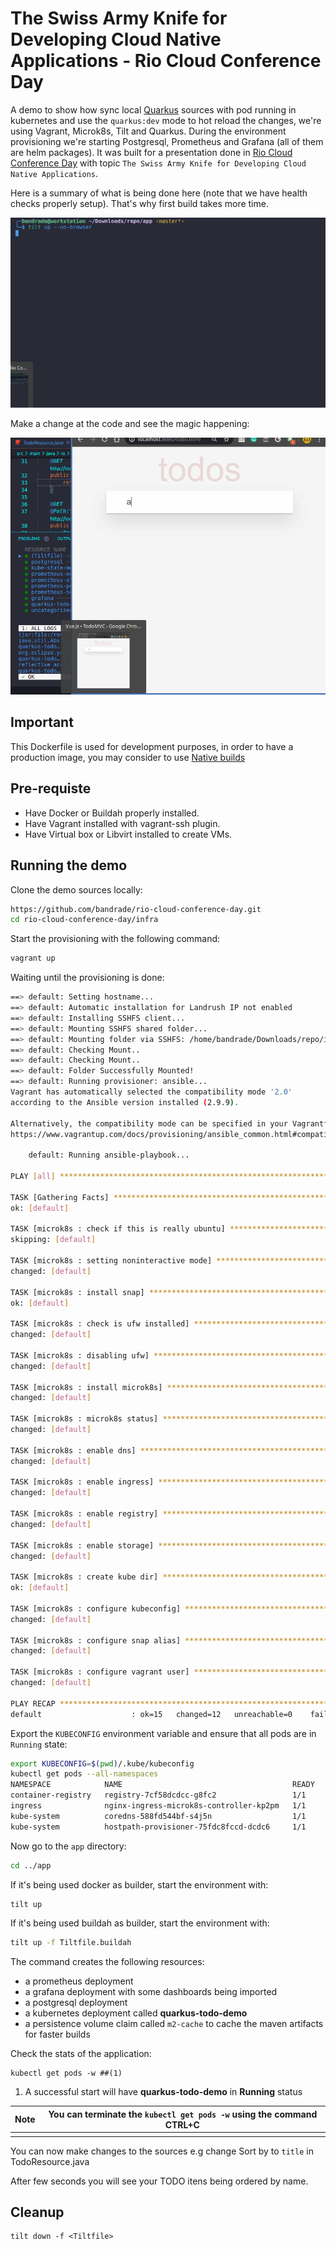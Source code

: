 # The Swiss Army Knife for Developing Cloud Native Applications - Rio Cloud Conference Day

A demo to show how sync local [Quarkus](https://quarkus.io/) sources with pod running in kubernetes and use the `quarkus:dev` mode to hot reload the changes, we're using Vagrant, Microk8s, Tilt and Quarkus. During the environment provisioning we're starting Postgresql, Prometheus and Grafana (all of them are helm packages). It was built for a presentation done in [Rio Cloud Conference Day](http://cloudconferenceday.rio/) with topic `The Swiss Army Knife for Developing Cloud Native Applications`.

Here is a summary of what is being done here (note that we have health checks properly setup). That's why first build takes more time.

![](./doc_images/app.gif)

Make a change at the code and see the magic happening:

![](./doc_images/refresh.gif)



## Important

This Dockerfile is used for development purposes, in order to have a production image, you may consider to use [Native builds](https://quarkus.io/guides/building-native-image)

## Pre-requiste

- Have Docker or Buildah properly installed.
- Have Vagrant installed with vagrant-ssh plugin.
- Have Virtual box or Libvirt installed to create VMs.

## Running the demo

Clone the demo sources locally:

```sh
https://github.com/bandrade/rio-cloud-conference-day.git
cd rio-cloud-conference-day/infra
```

Start the provisioning with the following command:

```sh
vagrant up
```

Waiting until the provisioning is done:

```sh
==> default: Setting hostname...
==> default: Automatic installation for Landrush IP not enabled
==> default: Installing SSHFS client...
==> default: Mounting SSHFS shared folder...
==> default: Mounting folder via SSHFS: /home/bandrade/Downloads/repo/infra => /home/vagrant/scripts
==> default: Checking Mount..
==> default: Checking Mount..
==> default: Folder Successfully Mounted!
==> default: Running provisioner: ansible...
Vagrant has automatically selected the compatibility mode '2.0'
according to the Ansible version installed (2.9.9).

Alternatively, the compatibility mode can be specified in your Vagrantfile:
https://www.vagrantup.com/docs/provisioning/ansible_common.html#compatibility_mode

    default: Running ansible-playbook...

PLAY [all] *********************************************************************

TASK [Gathering Facts] *********************************************************
ok: [default]

TASK [microk8s : check if this is really ubuntu] *******************************
skipping: [default]

TASK [microk8s : setting noninteractive mode] **********************************
changed: [default]

TASK [microk8s : install snap] *************************************************
ok: [default]

TASK [microk8s : check is ufw installed] ***************************************
changed: [default]

TASK [microk8s : disabling ufw] ************************************************
changed: [default]

TASK [microk8s : install microk8s] *********************************************
changed: [default]

TASK [microk8s : microk8s status] **********************************************
changed: [default]

TASK [microk8s : enable dns] ***************************************************
changed: [default]

TASK [microk8s : enable ingress] ***********************************************
changed: [default]

TASK [microk8s : enable registry] **********************************************
changed: [default]

TASK [microk8s : enable storage] ***********************************************
changed: [default]

TASK [microk8s : create kube dir] **********************************************
ok: [default]

TASK [microk8s : configure kubeconfig] *****************************************
changed: [default]

TASK [microk8s : configure snap alias] *****************************************
changed: [default]

TASK [microk8s : configure vagrant user] ***************************************
changed: [default]

PLAY RECAP *********************************************************************
default                    : ok=15   changed=12   unreachable=0    failed=0    skipped=1    rescued=0    ignored=0 
```

Export the `KUBECONFIG` environment variable and ensure that all pods are in `Running` state:

```sh
export KUBECONFIG=$(pwd)/.kube/kubeconfig
kubectl get pods --all-namespaces
NAMESPACE            NAME                                      READY   STATUS    RESTARTS   AGE
container-registry   registry-7cf58dcdcc-g8fc2                 1/1     Running   0          7m56s
ingress              nginx-ingress-microk8s-controller-kp2pm   1/1     Running   0          7m47s
kube-system          coredns-588fd544bf-s4j5n                  1/1     Running   0          8m6s
kube-system          hostpath-provisioner-75fdc8fccd-dcdc6     1/1     Running   0          7m55s
```

Now go to the `app` directory:

```sh
cd ../app
```

If it's being used docker as builder, start the environment with:

```sh
tilt up
```

If it's being used buildah as builder, start the environment with:

```sh
tilt up -f Tiltfile.buildah
```

The command creates the following resources:

- a prometheus deployment
- a grafana deployment with some dashboards being imported
- a postgresql deployment
- a kubernetes deployment called **quarkus-todo-demo**
- a persistence volume claim called `m2-cache` to cache the maven artifacts for faster builds

Check the stats of the application:

```
kubectl get pods -w ##(1)
```

1. A successful start will have **quarkus-todo-demo** in **Running** status

| Note | You can terminate the `kubectl get pods -w` using the command CTRL+C |
| ---- | ------------------------------------------------------------ |
|      |                                                              |

You can now make changes to the sources e.g change Sort by to `title` in TodoResource.java 

After few seconds you will see your TODO itens being ordered by name.

## Cleanup

```
tilt down -f <Tiltfile>
```

